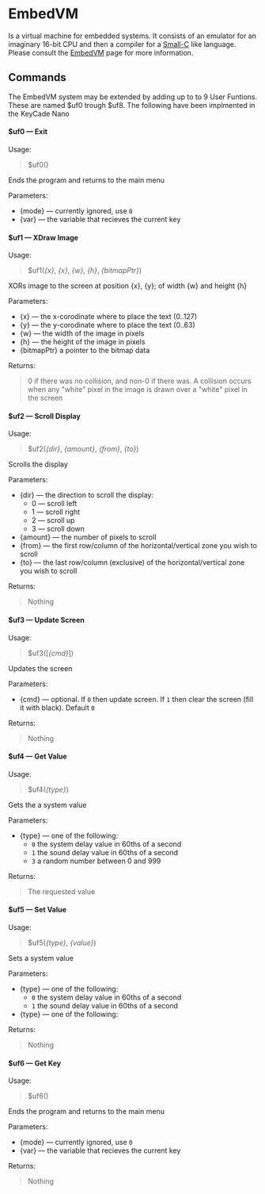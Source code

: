 EmbedVM
=======

Is a virtual machine for embedded systems. It consists of an emulator for 
an imaginary 16-bit CPU and then a compiler for a 
[Small-C](https://en.wikipedia.org/wiki/Small-C) like language. Please 
consult the [EmbedVM](http://www.clifford.at/embedvm/) page for more information. 


## Commands
The EmbedVM system may be extended by adding up to to 9 User Funtions.  
These are named $uf0 trough $uf8. The following have been implmented in
the KeyCade Nano  

#### $uf0 — Exit

Usage:
> $uf0()

Ends the program and returns to the main menu

Parameters:
* {mode} — currently ignored, use `0`
* {var} — the variable that recieves the current key 


#### $uf1 — XDraw Image

Usage:
> $uf1(*{x}*, *{x}*, *{w}*, *{h}*, *{bitmapPtr}*)

XORs image to the screen at position {x}, {y}; of width {w} and height {h}

Parameters:
* {x} — the x-corodinate where to place the text (0..127)
* {y} — the y-corodinate where to place the text (0..63)
* {w} — the width of the image in pixels
* {h} — the height of the image in pixels
* {bitmapPtr} a pointer to the bitmap data

Returns:
>0 if there was no collision, and non-0 if there was.  A collision occurs
when any "white" pixel in the image is drawn over a "white" pixel in the screen

#### $uf2 — Scroll Display

Usage:
> $uf2(*{dir}*, *{amount}*, *{from}*, *{to}*)

Scrolls the display

Parameters:
* {dir} — the direction to scroll the display:
    * 0 — scroll left
    * 1 — scroll right
    * 2 — scroll up
    * 3 — scroll down
* {amount} — the number of pixels to scroll 
* {from} — the first row/column of the horizontal/vertical zone you wish to
  scroll 
* {to} — the last row/column (exclusive) of the horizontal/vertical zone you wish to
  scroll 

Returns:
>Nothing

#### $uf3 — Update Screen

Usage:
> $uf3([*{cmd}*])

Updates the screen

Parameters:
* {cmd} — optional.  If `0` then update screen.  If `1` then clear the 
  screen (fill it with black).  Default `0`

Returns:
>Nothing

#### $uf4 — Get Value

Usage:
> $uf4(*{type}*)

Gets the a system value

Parameters:
* {type} — one of the following:
    * `0` the system delay value in 60ths of a second
    * `1` the sound delay value in 60ths of a second
    * `3` a random number between 0 and 999
    

Returns:
> The requested value 

#### $uf5 — Set Value

Usage:
> $uf5(*{type}*, *{value}*)

Sets a system value

Parameters:
* {type} — one of the following:
    * `0` the system delay value in 60ths of a second
    * `1` the sound delay value in 60ths of a second
* {type} — one of the   	 following:

Returns:
>Nothing

#### $uf6 — Get Key

Usage:
> $uf6()

Ends the program and returns to the main menu

Parameters:
* {mode} — currently ignored, use `0`
* {var} — the variable that recieves the current key 

Returns:
>Nothing

